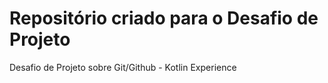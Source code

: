 # Repositório criado para o Desafio de Projeto 
Desafio de Projeto sobre Git/Github - Kotlin Experience
